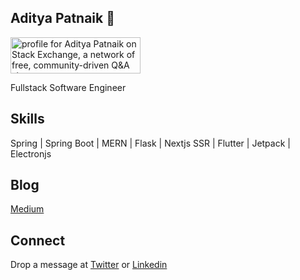 ## Aditya Patnaik 👋

<a href="https://stackexchange.com/users/15309583/aditya-patnaik"><img src="https://stackexchange.com/users/flair/15309583.png" width="208" height="58" alt="profile for Aditya Patnaik on Stack Exchange, a network of free, community-driven Q&amp;A sites" title="profile for Aditya Patnaik on Stack Exchange, a network of free, community-driven Q&amp;A sites" /></a>

Fullstack Software Engineer

## Skills
Spring | Spring Boot | MERN | Flask | Nextjs SSR | Flutter | Jetpack | Electronjs

## Blog
[Medium](https://medium.com/@adityapatnaik25x)

## Connect
Drop a message at [Twitter](https://twitter.com/mradityapatnaik) or [Linkedin](www.linkedin.com/in/aditya-patnaik)





<!--
**adityapatnaik/adityapatnaik** is a ✨ _special_ ✨ repository because its `README.md` (this file) appears on your GitHub profile.

Here are some ideas to get you started:

- 🔭 I’m currently working on ...
- 🌱 I’m currently learning ...
- 👯 I’m looking to collaborate on ...
- 🤔 I’m looking for help with ...
- 💬 Ask me about ...
- 📫 How to reach me: ...
- 😄 Pronouns: ...
- ⚡ Fun fact: ...
-->
